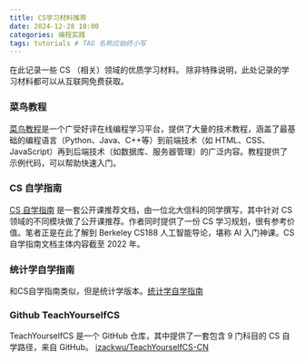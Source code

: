 ```yaml
---
title: CS学习材料推荐
date: 2024-12-28 10:00
categories: 编程实践
tags: tutorials # TAG 名称应始终小写
---
```


在此记录一些 CS （相关）领域的优质学习材料。
除非特殊说明，此处记录的学习材料都可以从互联网免费获取。

### 菜鸟教程

[菜鸟教程](https://www.runoob.com/)是一个广受好评在线编程学习平台，提供了大量的技术教程，涵盖了最基础的编程语言（Python、Java、C++等）到前端技术（如 HTML、CSS、JavaScript）再到后端技术（如数据库、服务器管理）的广泛内容。教程提供了示例代码，可以帮助快速入门。

### CS 自学指南

[CS 自学指南](https://csdiy.wiki/) 是一套公开课推荐文档，由一位北大信科的同学撰写，其中针对 CS 领域的不同模块做了公开课推荐。作者同时提供了一份 CS 学习规划，很有参考价值。笔者正是在此了解到 Berkeley CS188 人工智能导论，堪称 AI 入门神课。CS 自学指南文档主体内容截至 2022 年。

### 统计学自学指南

和CS自学指南类似，但是统计学版本。[统计学自学指南](https://xuankaiwang.github.io/)

### Github TeachYourselfCS

TeachYourselfCS 是一个 GitHub 仓库，其中提供了一套包含 9 门科目的 CS 自学路径，来自 GitHub。 [izackwu/TeachYourselfCS-CN](https://github.com/izackwu/TeachYourselfCS-CN/blob/master/TeachYourselfCS-CN.md)
